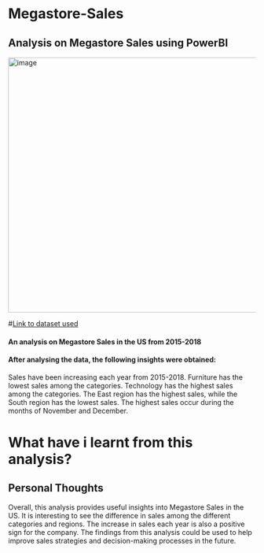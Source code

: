 # Megastore-Sales
## Analysis on Megastore Sales using PowerBI



<img width="518" alt="image" src="https://github.com/Blessedtomato/Megastore-Sales/assets/123168685/a3a4a05a-8ca0-48c8-afb1-31529749accb">




#[Link to dataset used](https://www.kaggle.com/datasets/rohitsahoo/sales-forecasting)


#### An analysis on Megastore Sales in the US from 2015-2018


#### After analysing the data, the following insights were obtained:

Sales have been increasing each year from 2015-2018.
Furniture has the lowest sales among the categories.
Technology has the highest sales among the categories.
The East region has the highest sales, while the South region has the lowest sales.
The highest sales occur during the months of November and December.

# What have i learnt from this analysis?


## Personal Thoughts

Overall, this analysis provides useful insights into Megastore Sales in the US. It is interesting to see the difference in sales among the different categories and regions. The increase in sales each year is also a positive sign for the company. The findings from this analysis could be used to help improve sales strategies and decision-making processes in the future.
